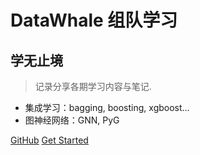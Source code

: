 <!-- ![logo]() -->

# DataWhale 组队学习
## 学无止境

> 记录分享各期学习内容与笔记.

* 集成学习：bagging, boosting, xgboost...
* 图神经网络：GNN, PyG


[GitHub](https://github.com/wuhuilan/AI.git)
[Get Started](#quick-start)